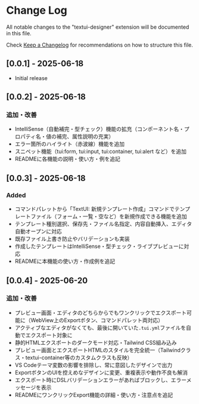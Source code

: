 # Change Log

All notable changes to the "textui-designer" extension will be documented in this file.

Check [Keep a Changelog](http://keepachangelog.com/) for recommendations on how to structure this file.

## [0.0.1] - 2025-06-18

- Initial release

## [0.0.2] - 2025-06-18
### 追加・改善
- IntelliSense（自動補完・型チェック）機能の拡充（コンポーネント名・プロパティ名・値の補完、属性説明の充実）
- エラー箇所のハイライト（赤波線）機能を追加
- スニペット機能（tui:form, tui:input, tui:container, tui:alert など）を追加
- READMEに各機能の説明・使い方・例を追記

## [0.0.3] - 2025-06-18
### Added
- コマンドパレットから「TextUI: 新規テンプレート作成」コマンドでテンプレートファイル（フォーム・一覧・空など）を新規作成できる機能を追加
- テンプレート種別選択、保存先・ファイル名指定、内容自動挿入、エディタ自動オープンに対応
- 既存ファイル上書き防止やバリデーションも実装
- 作成したテンプレートはIntelliSense・型チェック・ライブプレビューに対応
- READMEに本機能の使い方・作成例を追記

## [0.0.4] - 2025-06-20
### 追加・改善
- プレビュー画面・エディタのどちらからでもワンクリックでエクスポート可能に（WebView上のExportボタン、コマンドパレット両対応）
- アクティブなエディタがなくても、最後に開いていた`.tui.yml`ファイルを自動でエクスポート対象に
- 静的HTMLエクスポートのダークモード対応・Tailwind CSS組み込み
- プレビュー画面とエクスポートHTMLのスタイルを完全統一（Tailwindクラス・textui-container等のカスタムクラスも反映）
- VS Codeテーマ変数の影響を排除し、常に意図したデザインで出力
- ExportボタンのUIを控えめなデザインに変更、重複表示や動作不良も解消
- エクスポート時にDSLバリデーションエラーがあればブロックし、エラーメッセージを表示
- READMEにワンクリックExport機能の詳細・使い方・注意点を追記